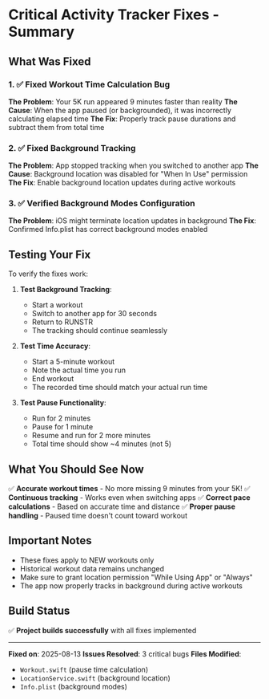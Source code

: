 # Critical Activity Tracker Fixes - Summary

## What Was Fixed

### 1. ✅ Fixed Workout Time Calculation Bug
**The Problem**: Your 5K run appeared 9 minutes faster than reality
**The Cause**: When the app paused (or backgrounded), it was incorrectly calculating elapsed time
**The Fix**: Properly track pause durations and subtract them from total time

### 2. ✅ Fixed Background Tracking 
**The Problem**: App stopped tracking when you switched to another app
**The Cause**: Background location was disabled for "When In Use" permission
**The Fix**: Enable background location updates during active workouts

### 3. ✅ Verified Background Modes Configuration
**The Problem**: iOS might terminate location updates in background
**The Fix**: Confirmed Info.plist has correct background modes enabled

## Testing Your Fix

To verify the fixes work:

1. **Test Background Tracking**:
   - Start a workout
   - Switch to another app for 30 seconds
   - Return to RUNSTR
   - The tracking should continue seamlessly

2. **Test Time Accuracy**:
   - Start a 5-minute workout
   - Note the actual time you run
   - End workout
   - The recorded time should match your actual run time

3. **Test Pause Functionality**:
   - Run for 2 minutes
   - Pause for 1 minute
   - Resume and run for 2 more minutes
   - Total time should show ~4 minutes (not 5)

## What You Should See Now

✅ **Accurate workout times** - No more missing 9 minutes from your 5K!
✅ **Continuous tracking** - Works even when switching apps
✅ **Correct pace calculations** - Based on accurate time and distance
✅ **Proper pause handling** - Paused time doesn't count toward workout

## Important Notes

- These fixes apply to NEW workouts only
- Historical workout data remains unchanged
- Make sure to grant location permission "While Using App" or "Always"
- The app now properly tracks in background during active workouts

## Build Status
✅ **Project builds successfully** with all fixes implemented

---

**Fixed on**: 2025-08-13
**Issues Resolved**: 3 critical bugs
**Files Modified**: 
- `Workout.swift` (pause time calculation)
- `LocationService.swift` (background location)
- `Info.plist` (background modes)